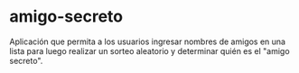 # amigo-secreto
 Aplicación que permita a los usuarios ingresar nombres de amigos en una lista para luego realizar un sorteo aleatorio y determinar quién es el "amigo secreto". 
